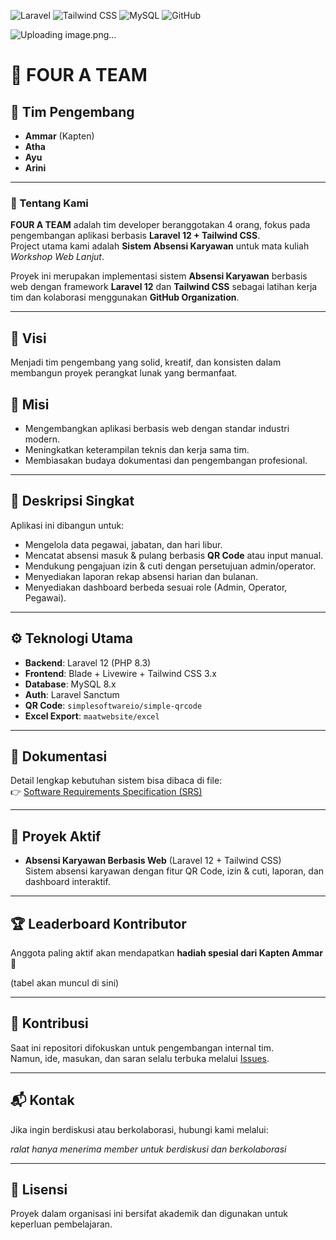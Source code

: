 ![Laravel](https://img.shields.io/badge/Laravel-12-red?logo=laravel)
![Tailwind CSS](https://img.shields.io/badge/TailwindCSS-3-blue?logo=tailwindcss)
![MySQL](https://img.shields.io/badge/MySQL-8.0-orange?logo=mysql)
![GitHub](https://img.shields.io/badge/GitHub-Org-green?logo=github)

![Uploading image.png…]()

# 🚀 FOUR A TEAM

## 👥 Tim Pengembang
- **Ammar** (Kapten)  
- **Atha**  
- **Ayu**  
- **Arini**

---

### 🌟 Tentang Kami
**FOUR A TEAM** adalah tim developer beranggotakan 4 orang, fokus pada pengembangan aplikasi berbasis **Laravel 12 + Tailwind CSS**.  
Project utama kami adalah **Sistem Absensi Karyawan** untuk mata kuliah *Workshop Web Lanjut*.  

Proyek ini merupakan implementasi sistem **Absensi Karyawan** berbasis web dengan framework **Laravel 12** dan **Tailwind CSS** sebagai latihan kerja tim dan kolaborasi menggunakan **GitHub Organization**.

---

## 🎯 Visi
Menjadi tim pengembang yang solid, kreatif, dan konsisten dalam membangun proyek perangkat lunak yang bermanfaat.

## 🚀 Misi
- Mengembangkan aplikasi berbasis web dengan standar industri modern.  
- Meningkatkan keterampilan teknis dan kerja sama tim.  
- Membiasakan budaya dokumentasi dan pengembangan profesional.  

---

## 📌 Deskripsi Singkat
Aplikasi ini dibangun untuk:
- Mengelola data pegawai, jabatan, dan hari libur.  
- Mencatat absensi masuk & pulang berbasis **QR Code** atau input manual.  
- Mendukung pengajuan izin & cuti dengan persetujuan admin/operator.  
- Menyediakan laporan rekap absensi harian dan bulanan.  
- Menyediakan dashboard berbeda sesuai role (Admin, Operator, Pegawai).  

---

## ⚙️ Teknologi Utama
- **Backend**: Laravel 12 (PHP 8.3)  
- **Frontend**: Blade + Livewire + Tailwind CSS 3.x  
- **Database**: MySQL 8.x  
- **Auth**: Laravel Sanctum  
- **QR Code**: `simplesoftwareio/simple-qrcode`  
- **Excel Export**: `maatwebsite/excel`  

---

## 📄 Dokumentasi
Detail lengkap kebutuhan sistem bisa dibaca di file:  
👉 [Software Requirements Specification (SRS)](./SRS.md)

---

## 📂 Proyek Aktif
- **Absensi Karyawan Berbasis Web** (Laravel 12 + Tailwind CSS)  
  Sistem absensi karyawan dengan fitur QR Code, izin & cuti, laporan, dan dashboard interaktif.  

---

## 🏆 Leaderboard Kontributor
Anggota paling aktif akan mendapatkan **hadiah spesial dari Kapten Ammar 🎁**  

<!-- LEADERBOARD:START -->
(tabel akan muncul di sini)
<!-- LEADERBOARD:END -->


---

## 🤝 Kontribusi
Saat ini repositori difokuskan untuk pengembangan internal tim.  
Namun, ide, masukan, dan saran selalu terbuka melalui [Issues](../../issues).  

---

## 📬 Kontak
Jika ingin berdiskusi atau berkolaborasi, hubungi kami melalui:  

*ralat hanya menerima member untuk berdiskusi dan berkolaborasi*

---

## 📜 Lisensi
Proyek dalam organisasi ini bersifat akademik dan digunakan untuk keperluan pembelajaran.  
